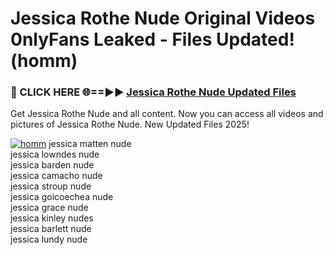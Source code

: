 # Jessica Rothe Nude Original Videos 0nlyFans Leaked - Files Updated! (homm)

<h3>🔴 CLICK HERE 🌐==►► <a href="https://tinyurl.com/52m3yx9h" rel="nofollow">Jessica Rothe Nude Updated Files</a></h3>

Get Jessica Rothe Nude and all content. Now you can access all videos and pictures of Jessica Rothe Nude. New Updated Files 2025!

[![homm](https://i.imgur.com/TnHtlc8.gif)](https://tinyurl.com/52m3yx9h)
jessica matten nude<br>
jessica lowndes nude<br>
jessica barden nude<br>
jessica camacho nude<br>
jessica stroup nude<br>
jessica goicoechea nude<br>
jessica grace nude<br>
jessica kinley nudes<br>
jessica barlett nude<br>
jessica lundy nude